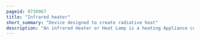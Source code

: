 ```yaml
---
pageid: 9730967
title: "Infrared heater"
short_summary: "Device designed to create radiative heat"
description: "An infrared Heater or Heat Lamp is a heating Appliance containing a high Temperature Emitter that sends electromagnetic Radiation to a Cooler Object. Depending on the Temperature of the Emitter the Wavelength of the Peak of infrared Radiation ranges from 750nm to 1mm. No Contact between the Emitter and the cool Object is necessary for Energy Transfer. Infra-red Heaters can operate in Vacuum or in atmosphere."
---
```

